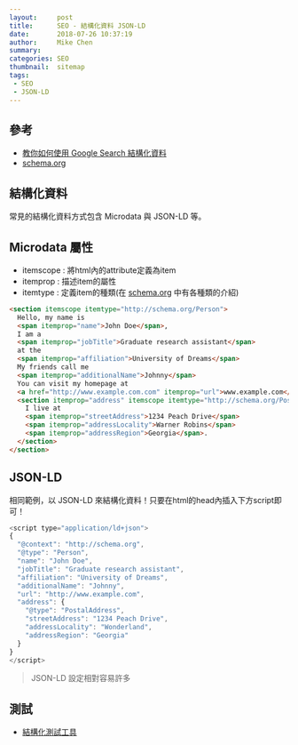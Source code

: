 ```yaml
---
layout:     post
title:      SEO - 結構化資料 JSON-LD
date:       2018-07-26 10:37:19
author:     Mike Chen
summary:    
categories: SEO
thumbnail:  sitemap
tags:
 - SEO
 - JSON-LD
---
```


## 參考

* [教你如何使用 Google Search 結構化資料](http://wayne265265.pixnet.net/blog/post/111646157-%E6%95%99%E4%BD%A0%E5%A6%82%E4%BD%95%E4%BD%BF%E7%94%A8-google-search-%E7%B5%90%E6%A7%8B%E5%8C%96%E8%B3%87%E6%96%99)
* [schema.org](https://schema.org/docs/gs.html)

## 結構化資料
常見的結構化資料方式包含 Microdata 與 JSON-LD 等。

## Microdata 屬性

* itemscope : 將html內的attribute定義為item
* itemprop : 描述item的屬性
* itemtype : 定義item的種類(在 [schema.org](http://schema.org/) 中有各種類的介紹)

```html
<section itemscope itemtype="http://schema.org/Person">
  Hello, my name is
  <span itemprop="name">John Doe</span>,
  I am a
  <span itemprop="jobTitle">Graduate research assistant</span>
  at the
  <span itemprop="affiliation">University of Dreams</span>
  My friends call me
  <span itemprop="additionalName">Johnny</span>
  You can visit my homepage at
  <a href="http://www.example.com.com" itemprop="url">www.example.com</a>
  <section itemprop="address" itemscope itemtype="http://schema.org/PostalAddress">
    I live at
    <span itemprop="streetAddress">1234 Peach Drive</span>
    <span itemprop="addressLocality">Warner Robins</span>
    <span itemprop="addressRegion">Georgia</span>.
  </section>
</section>
```

## JSON-LD
相同範例，以 JSON-LD 來結構化資料！只要在html的head內插入下方script即可！

```javascript
<script type="application/ld+json">
{
  "@context": "http://schema.org",
  "@type": "Person",
  "name": "John Doe",
  "jobTitle": "Graduate research assistant",
  "affiliation": "University of Dreams",
  "additionalName": "Johnny",
  "url": "http://www.example.com",
  "address": {
    "@type": "PostalAddress",
    "streetAddress": "1234 Peach Drive",
    "addressLocality": "Wonderland",
    "addressRegion": "Georgia"
  }
}
</script>
```

> JSON-LD 設定相對容易許多

## 測試

* [結構化測試工具](https://search.google.com/structured-data/testing-tool/u/0/)

